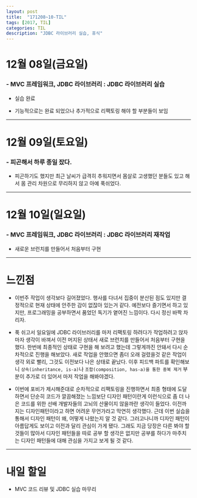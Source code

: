 ```yaml
---
layout: post
title:  "171208~10-TIL"
tags: [2017, TIL]
categories: TIL
description: "JDBC 라이브러리 실습, 휴식"
---
```


12월 08일(금요일)
===============

### - MVC 프레임워크, JDBC 라이브러리 : JDBC 라이브러리 실습  

  - 실습 완료

  - 기능적으로는 완료 되었으나 추가적으로 리팩토링 해야 할 부분들이 보임

---

12월 09일(토요일)
================

### - 피곤해서 하루 종일 잤다.  
  - 피곤하기도 했지만 최근 날씨가 급격히 추워지면서 몸살로 고생했던 분들도 있고 해서 몸 관리 차원으로 무리하지 않고 아예 푹쉬었다.

---

12월 10일(일요일)
===============

### - MVC 프레임워크, JDBC 라이브러리 : JDBC 라이브러리 재작업  

  - 새로운 브런치를 만들어서 처음부터 구현  

---

느낀점
=====

- 이번주 작업이 생각보다 길어졌었다. 행사를 다녀서 집중이 분산된 점도 있지만 결정적으로 현재 상태에 안주한 감이 없잖아 있는거 같다. 예전보다 즐기면서 하고 있지만, 프로그래밍을 공부하면서 품었던 독기가 옅어진 느낌이다. 다시 정신 바짝 차리자.  

- 푹 쉬고서 일요일에 JDBC 라이브러리를 마저 리팩토링 하려다가 작업하려고 앉자마자 생각이 바껴서 이전 머지된 상태서 새로 브런치를 만들어서 처음부터 구현을 했다. 한번에 최종적인 상태로 구현을 해 보려고 했는데 그렇게까진 안돼서 다시 순차적으로 진행을 해보았다. 새로 작업을 안했으면 좀더 오래 걸렸을것 같은 작업이 생각 외로 빨리, 그것도 이전보다 나은 상태로 끝났다. 이후 피드백 파트를 확인해보니 `상속(inheritance, is-a)`나 `조합(composition, has-a)을 통한 중복 제거` 부분이 추가로 더 있어서 마저 작업을 해봐야겠다.  

- 이번에 포비가 제시해준대로 순차적으로 리팩토링을 진행하면서 최종 형태에 도달하면서 단순히 코드가 깔끔해졌는 느낌보단 디자인 패턴이란게 이런식으로 좀 더 나은 코드를 위한 선배 개발자들의 고뇌의 산물이지 않을까란 생각이 들었다. 이전까지는 디자인패턴이라고 하면 어려운 무언가라고 막연히 생각했다. 근데 이번 실습을 통해서 디자인 패턴이 왜, 어떻게 나왔는지 알 것 같다. 그러고나니까 디자인 패턴이 아름답게도 보이고 이전과 달리 관심이 가게 됐다. 그래도 지금 당장은 다른 봐야 할 것들이 많아서 디자인 패턴들을 따로 공부 할 생각은 없지만 공부를 하다가 마주치는 디자인 패턴들에 대해 관심을 가지고 보게 될 것 같다.  

---

내일 할일
=========

- MVC 코드 리뷰 및 JDBC 실습 마무리  
